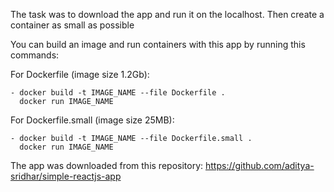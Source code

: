 The task was to download the app and run it on the localhost. Then create a container as small as possible

You can build an image and run containers with this app by running this commands:

For Dockerfile (image size 1.2Gb): 

    - docker build -t IMAGE_NAME --file Dockerfile .
      docker run IMAGE_NAME

For Dockerfile.small (image size 25MB):

    - docker build -t IMAGE_NAME --file Dockerfile.small .
      docker run IMAGE_NAME


The app was downloaded from this repository:
https://github.com/aditya-sridhar/simple-reactjs-app
